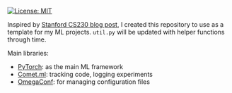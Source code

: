 [![License: MIT](https://img.shields.io/badge/License-MIT-yellow.svg)](https://opensource.org/licenses/MIT)

Inspired by [Stanford CS230 blog post](https://cs230.stanford.edu/blog/pytorch/), I created this repository to use as a template for my ML projects. `util.py` will be updated with helper functions through time.

Main libraries:
* [PyTorch](pytorch.org/): as the main ML framework
* [Comet.ml](https://www.comet.ml): tracking code, logging experiments
* [OmegaConf](https://omegaconf.readthedocs.io/en/latest/): for managing configuration files


